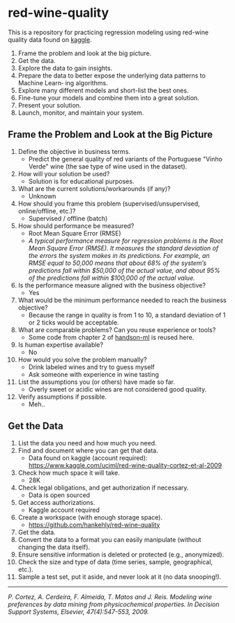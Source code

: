 # red-wine-quality

This is a repository for practicing regression modeling using red-wine quality data found on [kaggle](https://www.kaggle.com/uciml/red-wine-quality-cortez-et-al-2009).

1. Frame the problem and look at the big picture.
2. Get the data.
3. Explore the data to gain insights.
4. Prepare the data to better expose the underlying data patterns to Machine Learn‐ ing algorithms.
5. Explore many different models and short-list the best ones.
6. Fine-tune your models and combine them into a great solution.
7. Present your solution.
8. Launch, monitor, and maintain your system.

## Frame the Problem and Look at the Big Picture

1. Define the objective in business terms.
    - Predict the general quality of red variants of the Portuguese "Vinho Verde" wine (the sae type of wine used in the dataset).
2. How will your solution be used?
    - Solution is for educational purposes.
3. What are the current solutions/workarounds (if any)?
    - Unknown
4. How should you frame this problem (supervised/unsupervised, online/offline, etc.)?
    - Supervised / offline (batch)
5. How should performance be measured?
    - Root Mean Square Error (RMSE)
    - _A typical performance measure for regression problems is the Root Mean Square Error (RMSE). It measures the standard deviation of the errors the system makes in its predictions. For example, an RMSE equal to 50,000 means that about 68% of the system’s predictions fall within $50,000 of the actual value, and about 95% of the predictions fall within $100,000 of the actual value._
6. Is the performance measure aligned with the business objective?
    - Yes
7. What would be the minimum performance needed to reach the business objective?
    - Because the range in quality is from 1 to 10, a standard deviation of 1 or 2 ticks would be acceptable.
8. What are comparable problems? Can you reuse experience or tools?
    - Some code from chapter 2 of [handson-ml](https://github.com/ageron/handson-ml/blob/master/02_end_to_end_machine_learning_project.ipynb) is reused here.
9. Is human expertise available?
    - No
10. How would you solve the problem manually?
    - Drink labeled wines and try to guess myself
    - Ask someone with experience in wine tasting
11. List the assumptions you (or others) have made so far.
    - Overly sweet or acidic wines are not considered good quality.
12. Verify assumptions if possible.
    - Meh..

## Get the Data

1. List the data you need and how much you need.
2. Find and document where you can get that data.
    - Data found on kaggle (account required): https://www.kaggle.com/uciml/red-wine-quality-cortez-et-al-2009
3. Check how much space it will take.
    - 28K
4. Check legal obligations, and get authorization if necessary.
    - Data is open sourced
5. Get access authorizations.
    - Kaggle account required
6. Create a workspace (with enough storage space).
    - https://github.com/hankehly/red-wine-quality
7. Get the data.
8. Convert the data to a format you can easily manipulate (without changing the data itself).
9. Ensure sensitive information is deleted or protected (e.g., anonymized).
10. Check the size and type of data (time series, sample, geographical, etc.).
11. Sample a test set, put it aside, and never look at it (no data snooping!).

---
_P. Cortez, A. Cerdeira, F. Almeida, T. Matos and J. Reis. Modeling wine preferences by data mining from physicochemical properties. In Decision Support Systems, Elsevier, 47(4):547-553, 2009._

